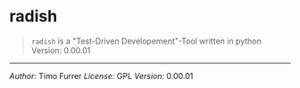 # radish
> `radish` is a "Test-Driven Developement"-Tool written in python
> Version: 0.00.01

***

*Author:* Timo Furrer
*License:* GPL
*Version:* 0.00.01
